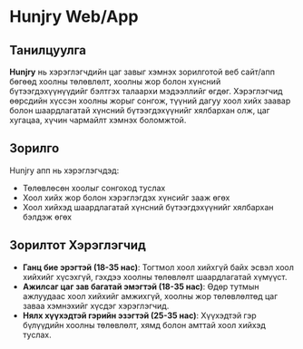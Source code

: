 # Hunjry Web/App

## Танилцуулга

**Hunjry** нь хэрэглэгчдийн цаг завыг хэмнэх зорилготой веб сайт/апп бөгөөд хоолны төлөвлөлт, хоолны жор болон хүнсний бүтээгдэхүүнүүдийг бэлтгэх талаархи мэдээллийг өгдөг. Хэрэглэгчид өөрсдийн хүссэн хоолны жорыг сонгож, түүний дагуу хоол хийх заавар болон шаардлагатай хүнсний бүтээгдэхүүнийг хялбархан олж, цаг хугацаа, хүчин чармайлт хэмнэх боломжтой.

## Зорилго

Hunjry апп нь хэрэглэгчдэд:
- Төлөвлөсөн хоолыг сонгоход туслах
- Хоол хийх жор болон хэрэглэгдэх хүнсийг зааж өгөх
- Хоол хийхэд шаардлагатай хүнсний бүтээгдэхүүнийг хялбархан бэлдэж өгөх

## Зорилтот Хэрэглэгчид

- **Ганц бие эрэгтэй (18-35 нас)**: Тогтмол хоол хийхгүй байх эсвэл хоол хийхийг хүсэхгүй, гэхдээ хоолны төлөвлөлт шаардлагатай хүмүүст.
- **Ажилсаг цаг зав багатай эмэгтэй (18-35 нас)**: Өдөр тутмын ажлуудаас хоол хийхийг амжихгүй, хоолны жор төлөвлөлтөд цаг заваа хэмнэхийг хүсдэг хэрэглэгчид.
- **Нялх хүүхэдтэй гэрийн эзэгтэй (25-35 нас)**: Хүүхэдтэй гэр бүлүүдийн хоолны төлөвлөлт, хямд болон амттай хоол хийхэд туслах.